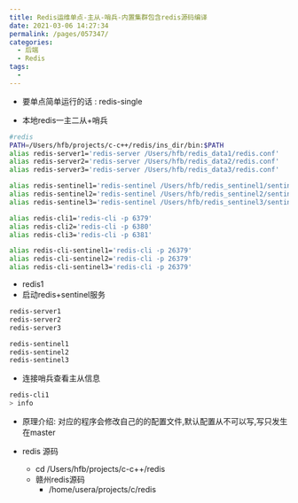 ```yaml
---
title: Redis运维单点-主从-哨兵-内置集群包含redis源码编译
date: 2021-03-06 14:27:34
permalink: /pages/057347/
categories:
  - 后端
  - Redis
tags:
  - 
---
```




* 要单点简单运行的话 :  redis-single


* 本地redis一主二从+哨兵
``` bash
#redis
PATH=/Users/hfb/projects/c-c++/redis/ins_dir/bin:$PATH
alias redis-server1='redis-server /Users/hfb/redis_data1/redis.conf'
alias redis-server2='redis-server /Users/hfb/redis_data2/redis.conf'
alias redis-server3='redis-server /Users/hfb/redis_data3/redis.conf'

alias redis-sentinel1='redis-sentinel /Users/hfb/redis_sentinel1/sentinel.conf'
alias redis-sentinel2='redis-sentinel /Users/hfb/redis_sentinel2/sentinel.conf'
alias redis-sentinel3='redis-sentinel /Users/hfb/redis_sentinel3/sentinel.conf'

alias redis-cli1='redis-cli -p 6379'
alias redis-cli2='redis-cli -p 6380'
alias redis-cli3='redis-cli -p 6381'

alias redis-cli-sentinel1='redis-cli -p 26379'
alias redis-cli-sentinel2='redis-cli -p 26379'
alias redis-cli-sentinel3='redis-cli -p 26379'
```

* redis1
* 启动redis+sentinel服务
``` bash
redis-server1
redis-server2
redis-server3

redis-sentinel1
redis-sentinel2
redis-sentinel3
```

* 连接哨兵查看主从信息
``` bash
redis-cli1
> info
```  

* 原理介绍:   对应的程序会修改自己的的配置文件,默认配置从不可以写,写只发生在master


* redis 源码
  * cd /Users/hfb/projects/c-c++/redis
  * 赣州redis源码
    * /home/usera/projects/c/redis

